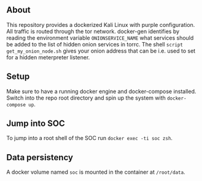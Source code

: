 ## About
This repository provides a dockerized Kali Linux with purple configuration. All traffic is routed through the tor network. docker-gen identifies by reading the environment variable `ONIONSERVICE_NAME` what services should be added to the list of hidden onion services in torrc. The shell `script get_my_onion_node.sh` gives your onion address that can be i.e. used to set for a hidden meterpreter listener. 

## Setup
Make sure to have a running docker engine and docker-compose installed. Switch into the repo root directory and spin up the system with `docker-compose up`.

## Jump into SOC
To jump into a root shell of the SOC run `docker exec -ti soc zsh`.

## Data persistency
A docker volume named `soc` is mounted in the container at `/root/data`.
